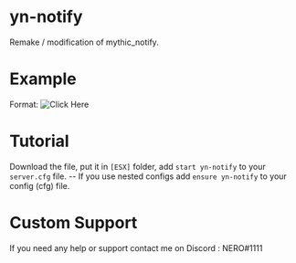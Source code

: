 # yn-notify
Remake / modification of mythic_notify. 

# Example
Format: ![Click Here](https://imgur.com/gallery/Fp9Va6Y)

# Tutorial
Download the file, put it in `[ESX]` folder,
add `start yn-notify` to your `server.cfg` file.
-- If you use nested configs add `ensure yn-notify` to your config (cfg) file.

# Custom Support
If you need any help or support contact me on Discord : NERO#1111

